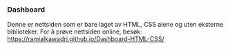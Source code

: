 ### Dashboard

Denne er nettsiden som er bare laget av HTML, CSS alene og uten eksterne biblioteker.
For å prøve nettsiden online, besøk: https://ramialkawadri.github.io/Dashboard-HTML-CSS/
